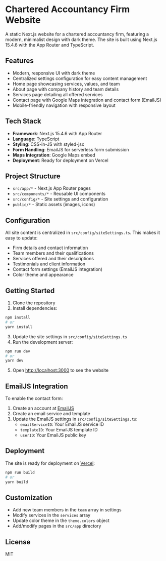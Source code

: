 # Chartered Accountancy Firm Website

A static Next.js website for a chartered accountancy firm, featuring a modern, minimalist design with dark theme. The site is built using Next.js 15.4.6 with the App Router and TypeScript.

## Features

- Modern, responsive UI with dark theme
- Centralized settings configuration for easy content management
- Home page showcasing services, values, and team
- About page with company history and team details
- Services page detailing all offered services
- Contact page with Google Maps integration and contact form (EmailJS)
- Mobile-friendly navigation with responsive layout

## Tech Stack

- **Framework**: Next.js 15.4.6 with App Router
- **Language**: TypeScript
- **Styling**: CSS-in-JS with styled-jsx
- **Form Handling**: EmailJS for serverless form submission
- **Maps Integration**: Google Maps embed
- **Deployment**: Ready for deployment on Vercel

## Project Structure

- `src/app/*` - Next.js App Router pages
- `src/components/*` - Reusable UI components
- `src/config/*` - Site settings and configuration
- `public/*` - Static assets (images, icons)

## Configuration

All site content is centralized in `src/config/siteSettings.ts`. This makes it easy to update:

- Firm details and contact information
- Team members and their qualifications
- Services offered and their descriptions
- Testimonials and client information
- Contact form settings (EmailJS integration)
- Color theme and appearance

## Getting Started

1. Clone the repository
2. Install dependencies:

```bash
npm install
# or
yarn install
```

3. Update the site settings in `src/config/siteSettings.ts`
4. Run the development server:

```bash
npm run dev
# or
yarn dev
```

5. Open [http://localhost:3000](http://localhost:3000) to see the website

## EmailJS Integration

To enable the contact form:

1. Create an account at [EmailJS](https://www.emailjs.com/)
2. Create an email service and template
3. Update the EmailJS settings in `src/config/siteSettings.ts`:
   - `emailServiceID`: Your EmailJS service ID
   - `templateID`: Your EmailJS template ID
   - `userID`: Your EmailJS public key

## Deployment

The site is ready for deployment on [Vercel](https://vercel.com/):

```bash
npm run build
# or
yarn build
```

## Customization

- Add new team members in the `team` array in settings
- Modify services in the `services` array
- Update color theme in the `theme.colors` object
- Add/modify pages in the `src/app` directory

## License

MIT

